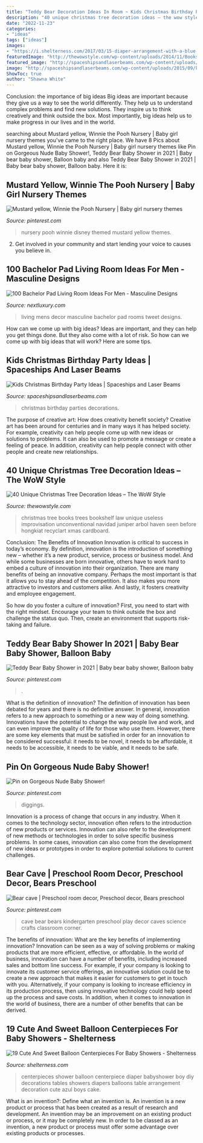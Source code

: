 ```yaml
---
title: "Teddy Bear Decoration Ideas In Room ~ Kids Christmas Birthday Party Ideas"
description: "40 unique christmas tree decoration ideas – the wow style"
date: "2022-11-23"
categories:
- "ideas"
tags: ["ideas"]
images:
- "https://i.shelterness.com/2017/03/15-diaper-arrangement-with-a-blue-balloon.jpg"
featuredImage: "http://thewowstyle.com/wp-content/uploads/2014/11/Bookshelf-Improvisation-Christmas-Tree.jpg"
featured_image: "http://spaceshipsandlaserbeams.com/wp-content/uploads/2015/09/kids-christmas-birthday-party-decorations-ideas.jpg"
image: "http://spaceshipsandlaserbeams.com/wp-content/uploads/2015/09/kids-christmas-birthday-party-decorations-ideas.jpg"
ShowToc: true
author: "Shawna White"
---
```



Conclusion: the importance of big ideas
Big ideas are important because they give us a way to see the world differently. They help us to understand complex problems and find new solutions. They inspire us to think creatively and think outside the box. Most importantly, big ideas help us to make progress in our lives and in the world.

	

		
searching about Mustard yellow, Winnie the Pooh Nursery | Baby girl nursery themes you've came to the right place. We have 8 Pics about Mustard yellow, Winnie the Pooh Nursery | Baby girl nursery themes like Pin on Gorgeous Nude Baby Shower!, Teddy Bear Baby Shower in 2021 | Baby bear baby shower, Balloon baby and also Teddy Bear Baby Shower in 2021 | Baby bear baby shower, Balloon baby. Here it is:
		
    
## Mustard Yellow, Winnie The Pooh Nursery | Baby Girl Nursery Themes

<img loading=lazy src="https://i.pinimg.com/736x/a5/31/82/a53182bc4dd9eb6399f042820f46631a.jpg" onerror="this.onerror=null;this.src='https://tse1.mm.bing.net/th?id=OIP.IlqKsyl5Wo9MwcDAb-RuKAHaJ3&amp;pid=15.1';" alt="Mustard yellow, Winnie the Pooh Nursery | Baby girl nursery themes">

_Source: pinterest.com_

>nursery pooh winnie disney themed mustard yellow themes. 

	

2. Get involved in your community and start lending your voice to causes you believe in.

    
## 100 Bachelor Pad Living Room Ideas For Men - Masculine Designs

<img loading=lazy src="http://nextluxury.com/wp-content/uploads/mens-home-decor-living-rooms.jpg" onerror="this.onerror=null;this.src='https://tse4.mm.bing.net/th?id=OIP.qoUi294gPqU0Io1L6rPTCQHaJ3&amp;pid=15.1';" alt="100 Bachelor Pad Living Room Ideas For Men - Masculine Designs">

_Source: nextluxury.com_

>living mens decor masculine bachelor pad rooms tweet designs. 

	

How can we come up with big ideas?
Ideas are important, and they can help you get things done. But they also come with a lot of risk. So how can we come up with big ideas that will work? Here are some tips.

    
## Kids Christmas Birthday Party Ideas | Spaceships And Laser Beams

<img loading=lazy src="http://spaceshipsandlaserbeams.com/wp-content/uploads/2015/09/kids-christmas-birthday-party-decorations-ideas.jpg" onerror="this.onerror=null;this.src='https://tse3.mm.bing.net/th?id=OIP.q_qnKnqjDI-8YvYLs9CZ2gHaLH&amp;pid=15.1';" alt="Kids Christmas Birthday Party Ideas | Spaceships and Laser Beams">

_Source: spaceshipsandlaserbeams.com_

>christmas birthday parties decorations. 

	

The purpose of creative art: How does creativity benefit society?
Creative art has been around for centuries and in many ways it has helped society. For example, creativity can help people come up with new ideas or solutions to problems. It can also be used to promote a message or create a feeling of peace. In addition, creativity can help people connect with other people and create new relationships.

    
## 40 Unique Christmas Tree Decoration Ideas – The WoW Style

<img loading=lazy src="http://thewowstyle.com/wp-content/uploads/2014/11/Bookshelf-Improvisation-Christmas-Tree.jpg" onerror="this.onerror=null;this.src='https://tse2.mm.bing.net/th?id=OIP.eJWnwKVMQogfMqbQEb-L1QHaLH&amp;pid=15.1';" alt="40 Unique Christmas Tree Decoration Ideas – The WoW Style">

_Source: thewowstyle.com_

>christmas tree books trees bookshelf law unique useless improvisation unconventional navidad juniper arbol haven seen before hongkiat recyclart xmas cardboard. 

	

Conclusion: The Benefits of Innovation
Innovation is critical to success in today’s economy. By definition, innovation is the introduction of something new – whether it’s a new product, service, process or business model. And while some businesses are born innovative, others have to work hard to embed a culture of innovation into their organization.
There are many benefits of being an innovative company. Perhaps the most important is that it allows you to stay ahead of the competition. It also makes you more attractive to investors and customers alike. And lastly, it fosters creativity and employee engagement.

So how do you foster a culture of innovation? First, you need to start with the right mindset. Encourage your team to think outside the box and challenge the status quo. Then, create an environment that supports risk-taking and failure.

    
## Teddy Bear Baby Shower In 2021 | Baby Bear Baby Shower, Balloon Baby

<img loading=lazy src="https://i.pinimg.com/736x/75/f2/7a/75f27a188d18193a373531c0de94b3cd.jpg" onerror="this.onerror=null;this.src='https://tse1.mm.bing.net/th?id=OIP.K8BjHzGvxlezi0sFYQoDSgHaHa&amp;pid=15.1';" alt="Teddy Bear Baby Shower in 2021 | Baby bear baby shower, Balloon baby">

_Source: pinterest.com_

>. 

	

What is the definition of innovation?
The definition of innovation has been debated for years and there is no definitive answer. In general, innovation refers to a new approach to something or a new way of doing something. Innovations have the potential to change the way people live and work, and can even improve the quality of life for those who use them. However, there are some key elements that must be satisfied in order for an innovation to be considered successful: it needs to be novel, it needs to be affordable, it needs to be accessible, it needs to be viable, and it needs to be safe.

    
## Pin On Gorgeous Nude Baby Shower!

<img loading=lazy src="https://i.pinimg.com/736x/96/42/ab/9642ab9e16664acf7ec229f1976eef3a.jpg" onerror="this.onerror=null;this.src='https://tse4.mm.bing.net/th?id=OIP.L-FTZiyNdDgi4VDvIW9M3gHaMH&amp;pid=15.1';" alt="Pin on Gorgeous Nude Baby Shower!">

_Source: pinterest.com_

>diggings. 

	

Innovation is a process of change that occurs in any industry. When it comes to the technology sector, innovation often refers to the introduction of new products or services. Innovation can also refer to the development of new methods or technologies in order to solve specific business problems. In some cases, innovation can also come from the development of new ideas or prototypes in order to explore potential solutions to current challenges.

    
## Bear Cave | Preschool Room Decor, Preschool Decor, Bears Preschool

<img loading=lazy src="https://i.pinimg.com/736x/a5/d8/cc/a5d8cc674f26b89008cbdea5e0ed4bc7--class-room-teddy-bears.jpg" onerror="this.onerror=null;this.src='https://tse4.mm.bing.net/th?id=OIP.t05wD7LaviGZHwyqmQoyZAAAAA&amp;pid=15.1';" alt="Bear cave | Preschool room decor, Preschool decor, Bears preschool">

_Source: pinterest.com_

>cave bear bears kindergarten preschool play decor caves science crafts classroom corner. 

	

The benefits of innovation: What are the key benefits of implementing innovation?
Innovation can be seen as a way of solving problems or making products that are more efficient, effective, or affordable. In the world of business, innovation can have a number of benefits, including increased sales and bottom line success. For example, if your company is looking to innovate its customer service offerings, an innovative solution could be to create a new approach that makes it easier for customers to get in touch with you. Alternatively, if your company is looking to increase efficiency in its production process, then using innovative technology could help speed up the process and save costs. In addition, when it comes to innovation in the world of business, there are a number of other benefits that can be derived.

    
## 19 Cute And Sweet Balloon Centerpieces For Baby Showers - Shelterness

<img loading=lazy src="https://i.shelterness.com/2017/03/15-diaper-arrangement-with-a-blue-balloon.jpg" onerror="this.onerror=null;this.src='https://tse4.mm.bing.net/th?id=OIP.J9nXbgx1vs4UOa243hHZ7gHaFj&amp;pid=15.1';" alt="19 Cute And Sweet Balloon Centerpieces For Baby Showers - Shelterness">

_Source: shelterness.com_

>centerpieces shower balloon centerpiece diaper babyshower boy diy decorations tables showers diapers balloons table arrangement decoration cute azul boys cake. 

	

What is an invention?: Define what an invention is.
An invention is a new product or process that has been created as a result of research and development. An invention may be an improvement on an existing product or process, or it may be completely new. In order to be classed as an invention, a new product or process must offer some advantage over existing products or processes.


